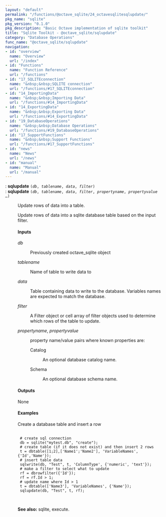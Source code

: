 ```yaml
---
layout: "default"
permalink: "/functions/@octave_sqlite/24_octavesqlitesqlupdate/"
pkg_name: "sqlite"
pkg_version: "0.1.0"
pkg_description: "Basic Octave implementation of sqlite toolkit"
title: "Sqlite Toolkit - @octave_sqlite/sqlupdate"
category: "Database Operations"
func_name: "@octave_sqlite/sqlupdate"
navigation:
- id: "overview"
  name: "Overview"
  url: "/index"
- id: "Functions"
  name: "Function Reference"
  url: "/functions"
- id: "17_SQLITEconnection"
  name: "&nbsp;&nbsp;SQLITE connection"
  url: "/functions/#17_SQLITEconnection"
- id: "14_ImportingData"
  name: "&nbsp;&nbsp;Importing Data"
  url: "/functions/#14_ImportingData"
- id: "14_ExportingData"
  name: "&nbsp;&nbsp;Exporting Data"
  url: "/functions/#14_ExportingData"
- id: "19_DatabaseOperations"
  name: "&nbsp;&nbsp;Database Operations"
  url: "/functions/#19_DatabaseOperations"
- id: "17_SupportFunctions"
  name: "&nbsp;&nbsp;Support Functions"
  url: "/functions/#17_SupportFunctions"
- id: "news"
  name: "News"
  url: "/news"
- id: "manual"
  name: "Manual"
  url: "/manual"
---
```

<dl class="first-deftypefn">
<dt class="deftypefn" id="index-sqlupdate"><span class="category-def">: </span><span><strong class="def-name">sqlupdate</strong> <code class="def-code-arguments">(<var class="var">db</var>, <var class="var">tablename</var>, <var class="var">data</var>, <var class="var">filter</var>)</code><a class="copiable-link" href='#index-sqlupdate'></a></span></dt>
<dt class="deftypefnx def-cmd-deftypefn" id="index-sqlupdate-1"><span class="category-def">: </span><span><strong class="def-name">sqlupdate</strong> <code class="def-code-arguments">(<var class="var">db</var>, <var class="var">tablename</var>, <var class="var">data</var>, <var class="var">filter</var>, <var class="var">propertyname</var>, <var class="var">propertyvalue</var> &hellip;)</code><a class="copiable-link" href='#index-sqlupdate-1'></a></span></dt>
<dd><p>Update rows of data into a table.
</p>
<p>Update rows of data into a sqlite database table based on the input filter.
</p>
<h4 class="subsubheading" id="Inputs">Inputs</h4>
<dl class="table">
<dt><var class="var">db</var></dt>
<dd><p>Previously created octave_sqlite object
 </p></dd>
<dt><var class="var">tablename</var></dt>
<dd><p>Name of table to write data to
 </p></dd>
<dt><var class="var">data</var></dt>
<dd><p>Table containing data to write to the database. Variables names are expected to match the database.
 </p></dd>
<dt><var class="var">filter</var></dt>
<dd><p>A Filter object  or cell array of filter objects used to determine which rows of the table to update.
 </p></dd>
<dt><var class="var">propertyname</var>, <var class="var">propertyvalue</var></dt>
<dd><p>property name/value pairs where known properties are:
  </p><dl class="table">
<dt>Catalog</dt>
<dd><p>An optional database catalog name.
  </p></dd>
<dt>Schema</dt>
<dd><p>An optional database schema name.
  </p></dd>
</dl>
</dd>
</dl>

<h4 class="subsubheading" id="Outputs">Outputs</h4>
<p>None
</p>
<h4 class="subsubheading" id="Examples">Examples</h4>
<p>Create a database table and insert a row
 </p><div class="example">
<pre class="example-preformatted"> <code class="code">
 # create sql connection
 db = sqlite(&quot;mytest.db&quot;, &quot;create&quot;);
 # create table (if it does not exist) and then insert 2 rows
 t = dbtable([1;2],['Name1';'Name2'], 'VariableNames', {'Id','Name'});
 # insert table data
 sqlwrite(db, &quot;Test&quot;, t, 'ColumnType', {'numeric', 'text'});
 # make a filter to select what to update
 rf = dbrowfilter({'Id'});
 rf = rf.Id &gt; 1;
 # update name where Id &gt; 1
 t = dbtable(['Name3'], 'VariableNames', {'Name'});
 sqlupdate(db, &quot;Test&quot;, t, rf);
 </code>
 </pre></div>


<p><strong class="strong">See also:</strong> sqlite, execute.
 </p></dd></dl>